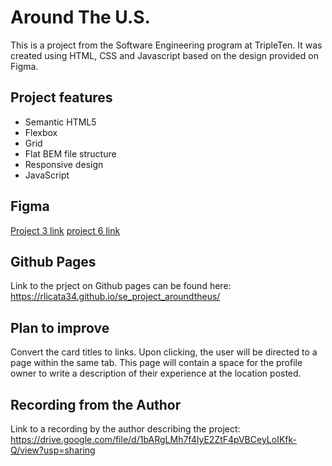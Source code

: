 # Around The U.S.

This is a project from the Software Engineering program at TripleTen. It was created using HTML, CSS and Javascript based on the design provided on Figma.

## Project features

- Semantic HTML5
- Flexbox
- Grid
- Flat BEM file structure
- Responsive design
- JavaScript

## Figma

[Project 3 link](https://www.figma.com/file/ii4xxsJ0ghevUOcssTlHZv/Sprint-3%3A-Around-the-US?node-id=0%3A1)
[project 6 link](https://www.figma.com/design/N3zUeequnpvMX807FfYAZW/Sprint-6-Around-The-U.S.?node-id=0-1&t=ibF0g33tfA4fkeQl-0)

## Github Pages

Link to the prject on Github pages can be found here:
https://rlicata34.github.io/se_project_aroundtheus/

## Plan to improve

Convert the card titles to links. Upon clicking, the user will be directed to a page within the same tab. This page will contain a space for the profile owner to write a description of their experience at the location posted.

## Recording from the Author

Link to a recording by the author describing the project:
https://drive.google.com/file/d/1bARgLMh7f4IyE2ZtF4pVBCeyLoIKfk-Q/view?usp=sharing
